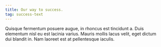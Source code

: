 ```yaml
---
title: Our way to success.
tag: success-text
---
```


Quisque fermentum posuere augue, in rhoncus est tincidunt a. Duis elementum nisl eu est lacinia varius. Mauris mollis lacus velit, eget dictum dui blandit in. Nam laoreet est at pellentesque iaculis.